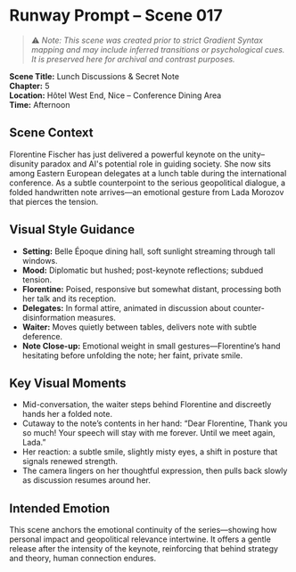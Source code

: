 # Runway Prompt – Scene 017

> ⚠️ *Note: This scene was created prior to strict Gradient Syntax mapping and may include inferred transitions or psychological cues. It is preserved here for archival and contrast purposes.*

**Scene Title:** Lunch Discussions & Secret Note  
**Chapter:** 5  
**Location:** Hôtel West End, Nice – Conference Dining Area  
**Time:** Afternoon

## Scene Context
Florentine Fischer has just delivered a powerful keynote on the unity–disunity paradox and AI's potential role in guiding society. She now sits among Eastern European delegates at a lunch table during the international conference. As a subtle counterpoint to the serious geopolitical dialogue, a folded handwritten note arrives—an emotional gesture from Lada Morozov that pierces the tension.

## Visual Style Guidance
- **Setting:** Belle Époque dining hall, soft sunlight streaming through tall windows.
- **Mood:** Diplomatic but hushed; post-keynote reflections; subdued tension.
- **Florentine:** Poised, responsive but somewhat distant, processing both her talk and its reception.
- **Delegates:** In formal attire, animated in discussion about counter-disinformation measures.
- **Waiter:** Moves quietly between tables, delivers note with subtle deference.
- **Note Close-up:** Emotional weight in small gestures—Florentine’s hand hesitating before unfolding the note; her faint, private smile.

## Key Visual Moments
- Mid-conversation, the waiter steps behind Florentine and discreetly hands her a folded note.
- Cutaway to the note’s contents in her hand: “Dear Florentine, Thank you so much! Your speech will stay with me forever. Until we meet again, Lada.”
- Her reaction: a subtle smile, slightly misty eyes, a shift in posture that signals renewed strength.
- The camera lingers on her thoughtful expression, then pulls back slowly as discussion resumes around her.

## Intended Emotion
This scene anchors the emotional continuity of the series—showing how personal impact and geopolitical relevance intertwine. It offers a gentle release after the intensity of the keynote, reinforcing that behind strategy and theory, human connection endures.
